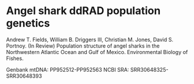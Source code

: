 # Angel shark ddRAD population genetics
Andrew T. Fields, William B. Driggers III, Christian M. Jones, David S. Portnoy. (In Review) Population structure of angel sharks in the Northwestern Atlantic Ocean and Gulf of Mexico. Environmental Biology of Fishes.

Genbank mtDNA: PP952512-PP952563
NCBI SRA: SRR30648325-SRR30648393
